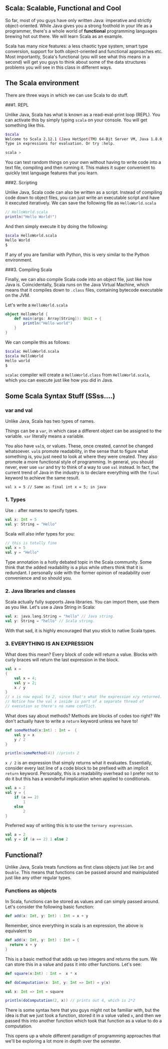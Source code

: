 ## Scala: Scalable, Functional and Cool

So far, most of you guys have only written Java: imperative and strictly object-oriented. While Java gives you a strong foothold in your life as a programmer, there's a whole world of **functional** programming languages brewing hot out there. We will learn Scala as an example.

Scala has many nice features: a less chaotic type system, smart type conversion, support for both object-oriented and functional approaches etc. Most importantly, Scala's functional (you will see what this means in a second) will get you guys to think about some of the data structures problems you will see in this class in different ways.

## The Scala environment

There are three ways in which we can use Scala to do stuff.

###1. REPL

Unlike Java, Scala has what is known as a read-eval-print loop (REPL). You can activate this by simply typing `scala` on your console. You will get something like this.

```bash
$scala
Welcome to Scala 2.12.1 (Java HotSpot(TM) 64-Bit Server VM, Java 1.8.0_60).
Type in expressions for evaluation. Or try :help.

scala >
```

You can test random things on your own without having to write code into a text file, compiling and then running it. This makes it super convenient to quickly test language features that you learn. 

###2. Scripting

Unlike Java, Scala code can also be written as a script. Instead of compiling code down to object files, you can just write an executable script and have it executed iteratively. We can save the following file as `HelloWorld.scala`

```scala
// HelloWorld.scala 
println("Hello World!")
```
And then simply execute it by doing the following:

```bash
$scala HelloWorld.scala
Hello World
$
```

If any of you are familiar with Python, this is very similar to the Python environment.

###3. Compiling Scala

Finally, we can also compile Scala code into an object file, just like how Java is. Coincidentally, Scala runs on the Java Virtual Machine, which means that it compiles down to `.class` files, containing bytecode executable on the JVM.

Let's write a `HelloWorld.scala`

```scala
object HelloWorld {
	def main(args: Array[String]): Unit = {
		println("Hello world")
	}
}
```

We can compile this as follows:

```bash
$scalac HelloWorld.scala 
$scala HelloWorld
Hello world
$
```

`scalac` compiler will create a `HelloWorld.class` from `HelloWorld.scala`, which you can execute just like how you did in Java.

## Some Scala Syntax Stuff (SSss....)

### var and val

Unlike Java, Scala has two types of names. 

Things can be a `var`, in which case a different object can be assigned to the variable. `var` literally means a variable.

You also have `val`s, or values. These, once created, cannot be changed whatsoever. `val`s promote readability, in the sense that to figure what something is, you just need to look at where they were created. They also promote a more functional style of programming.
In general, you should never, ever use `var` and try to think of a way to use `val` instead. In fact, the current trend of Java in the industry is to declare
 everything with the `final` keyword to achieve the same result. 
```
val x = 5 // Same as final int x = 5; in java
```
### 1. Types

Use `:` after names to specify types.

```scala
val x: Int = 5
val y: String = "Hello"
```

Scala will also infer types for you:

```scala
// this is totally fine
val x = 5
val y = "Hello" 
```

Type annotation is a hotly debated topic in the Scala community. Some think that the added readability 
is a plus while others think that it is redundant. I personally side with the former opinion of readability 
over convenience and so should you.
### 2. Java libraries and classes

Scala actually fully supports Java libraries. You can import them, use them as you like. Let's use a Java String in Scala:

```scala
val x: java.lang.String = "hello" // Java string.
val y: String = "hello" // Scala string.
```

With that sad, it is highly encouraged that you stick to native Scala types. 

### 3. EVERYTHING IS AN EXPRESSION

What does this mean? Every block of code will return a value. Blocks with curly braces will return the last expression in the block.

```scala
val x =
{
	val x = 4;
	val y = 2;
	x / y
}
// x is now equal to 2, since that's what the expression x/y returned.
// Notice how the val x inside is part of a separate thread of
// execution so there's no name conflict.
```

What does say about methods? Methods are blocks of codes too right? We don't actually have to write a `return` keyword unless we have to!

```scala
def someMethod(x:Int) : Int =  {
	val y = x
	y / 2
}

println(someMethod(4)) //prints 2
```

`x / 2` is an expression that simply returns what it evaluates.
Essentially, consider every last line of a code block to be prefixed with an implicit `return` keyword. Personally,
this is a readability overhead so I prefer not to do it but this has a wonderful implication when applied to 
conditionals.

```scala
val a = 2
val y = {
	if (a == 2) 
		1 
	else 
		2
}
```

Preferred way of writing this is to use the `ternary expression`. 
```scala
val a = 2
val y = if (a == 2) 1 else 2
```

## Functional?

Unlike Java, Scala treats functions as first class objects just like `Int` and `Double`. This means that functions
can be passed around and mainipulated just like any other regular types.

### Functions as objects

In Scala, functions can be stored as values and can simply passed around. Let's consider the following basic function:

```scala
def add(x: Int, y: Int) : Int = x + y
```
Remember, since everything in scala is an expression, the above is equivalent to 

```scala
def add(x: Int, y: Int) : Int = {
  return x + y
}
```

This is a basic method that adds up two integers and returns the sum. We can store this in a value and pass it into other functions. Let's see:

```scala
def square(x:Int) : Int =  x * x

def doComputation(x: Int, y: Int => Int) = y(x)

val x: Int => Int = square

println(doComputation(2, x)) // prints out 4, which is 2*2
```

There is some syntax here that you guys might not be familiar with, but the idea is that we just took a function, stored it in a value valled `x`, and then we passed this into another function which took that function as a value to do a computation. 

This opens up a whole different paradigm of programming approaches that we'll be exploring a lot more in depth over the semester.

